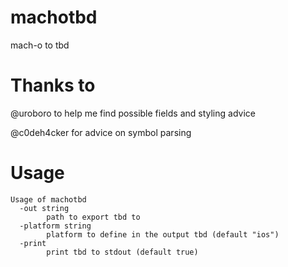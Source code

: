 # machotbd
mach-o to tbd

# Thanks to
@uroboro to help me find possible fields and styling advice

@c0deh4cker for advice on symbol parsing

# Usage
```
Usage of machotbd
  -out string
        path to export tbd to
  -platform string
        platform to define in the output tbd (default "ios")
  -print
        print tbd to stdout (default true)
```
